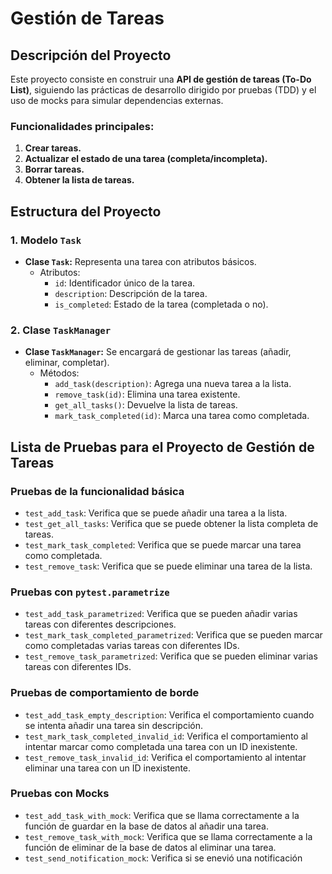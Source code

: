 # Gestión de Tareas

## Descripción del Proyecto
Este proyecto consiste en construir una **API de gestión de tareas (To-Do List)**, siguiendo las prácticas de desarrollo dirigido por pruebas (TDD) y el uso de mocks para simular dependencias externas.

### Funcionalidades principales:
1. **Crear tareas.**
2. **Actualizar el estado de una tarea (completa/incompleta).**
3. **Borrar tareas.**
4. **Obtener la lista de tareas.**

## Estructura del Proyecto

### 1. Modelo `Task`

- **Clase `Task`:** Representa una tarea con atributos básicos.
  - Atributos:
    - `id`: Identificador único de la tarea.
    - `description`: Descripción de la tarea.
    - `is_completed`: Estado de la tarea (completada o no).

### 2. Clase `TaskManager`

- **Clase `TaskManager`:** Se encargará de gestionar las tareas (añadir, eliminar, completar).
  - Métodos:
    - `add_task(description)`: Agrega una nueva tarea a la lista.
    - `remove_task(id)`: Elimina una tarea existente.
    - `get_all_tasks()`: Devuelve la lista de tareas.
    - `mark_task_completed(id)`: Marca una tarea como completada.


## Lista de Pruebas para el Proyecto de Gestión de Tareas

### Pruebas de la funcionalidad básica

- `test_add_task`: Verifica que se puede añadir una tarea a la lista.
- `test_get_all_tasks`: Verifica que se puede obtener la lista completa de tareas.
- `test_mark_task_completed`: Verifica que se puede marcar una tarea como completada.
- `test_remove_task`: Verifica que se puede eliminar una tarea de la lista.

### Pruebas con `pytest.parametrize`

- `test_add_task_parametrized`: Verifica que se pueden añadir varias tareas con diferentes descripciones.
- `test_mark_task_completed_parametrized`: Verifica que se pueden marcar como completadas varias tareas con diferentes IDs.
- `test_remove_task_parametrized`: Verifica que se pueden eliminar varias tareas con diferentes IDs.

### Pruebas de comportamiento de borde

- `test_add_task_empty_description`: Verifica el comportamiento cuando se intenta añadir una tarea sin descripción.
- `test_mark_task_completed_invalid_id`: Verifica el comportamiento al intentar marcar como completada una tarea con un ID inexistente.
- `test_remove_task_invalid_id`: Verifica el comportamiento al intentar eliminar una tarea con un ID inexistente.

### Pruebas con Mocks

- `test_add_task_with_mock`: Verifica que se llama correctamente a la función de guardar en la base de datos al añadir una tarea.
- `test_remove_task_with_mock`: Verifica que se llama correctamente a la función de eliminar de la base de datos al eliminar una tarea.
- `test_send_notification_mock`: Verifica si se enevió una notificación
